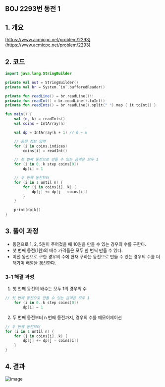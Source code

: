 ## BOJ 2293번 동전 1

## 1. 개요

[https://www.acmicpc.net/problem/2293](https://www.acmicpc.net/problem/2293)

## 2. 코드

```kotlin
import java.lang.StringBuilder

private val out = StringBuilder()
private val br = System.`in`.bufferedReader()

private fun readLine() = br.readLine()!!
private fun readInt() = br.readLine().toInt()
private fun readInts() = br.readLine().split(" ").map { it.toInt() }

fun main() {
    val (n, k) = readInts()
    val coins = IntArray(n)

    val dp = IntArray(k + 1) // 0 ~ k

    // 동전 정보 입력
    for (i in coins.indices)
        coins[i] = readInt()

    // 첫 번째 동전으로 만들 수 있는 금액은 모두 1
    for (i in 0..k step coins[0])
        dp[i] = 1

    // 두 번째 동전부터
    for (i in 1 until n) {
        for (j in coins[i]..k) {
            dp[j] += dp[j - coins[i]]
        }
    }

    print(dp[k])
}
```

## 3. 풀이 과정

- 동전으로 1, 2, 5원이 주어졌을 때 10원을 만들 수 있는 경우의 수를 구한다.
- 첫 번째 동전(1원)의 배수 가격들은 모두 한 번씩 만들 수 있다.
- 이전 동전으로 구한 경우의 수에 현재 구하는 동전으로 만들 수 있는 경우의 수를 더해가며 배열을 갱신한다.

### 3-1 해결 과정

1. 첫 번째 동전의 배수는 모두 1의 경우의 수

```kotlin
// 첫 번째 동전으로 만들 수 있는 금액은 모두 1
    for (i in 0..k step coins[0])
        dp[i] = 1

```

 2. 두 번째 동전부터 n 번째 동전까지, 경우의 수를 메모이제이션

```kotlin
// 두 번째 동전부터
for (i in 1 until n) {
    for (j in coins[i]..k) {
        dp[j] += dp[j - coins[i]]
    }
}
```

## 4. 결과

![image](https://user-images.githubusercontent.com/24761073/91300533-69ae2d80-e7de-11ea-8b26-afebd0616c11.png)